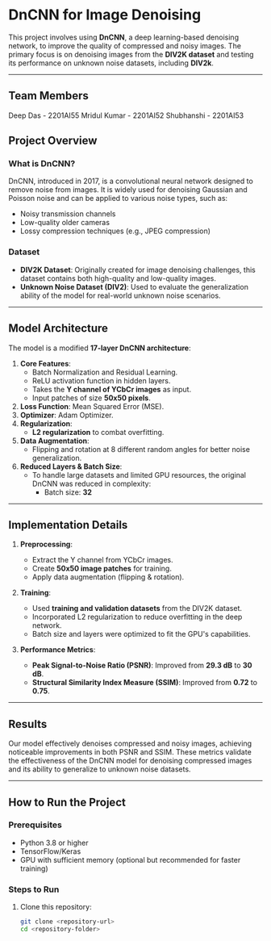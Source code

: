 # DnCNN for Image Denoising

This project involves using **DnCNN**, a deep learning-based denoising network, to improve the quality of compressed and noisy images. The primary focus is on denoising images from the **DIV2K dataset** and testing its performance on unknown noise datasets, including **DIV2k**.

---

## Team Members
Deep Das - 2201AI55
Mridul Kumar - 2201AI52
Shubhanshi - 2201AI53

## Project Overview

### What is DnCNN?
DnCNN, introduced in 2017, is a convolutional neural network designed to remove noise from images. It is widely used for denoising Gaussian and Poisson noise and can be applied to various noise types, such as:
- Noisy transmission channels
- Low-quality older cameras
- Lossy compression techniques (e.g., JPEG compression)

### Dataset
- **DIV2K Dataset**: Originally created for image denoising challenges, this dataset contains both high-quality and low-quality images.
- **Unknown Noise Dataset (DIV2)**: Used to evaluate the generalization ability of the model for real-world unknown noise scenarios.

---

## Model Architecture

The model is a modified **17-layer DnCNN architecture**:
1. **Core Features**:
   - Batch Normalization and Residual Learning.
   - ReLU activation function in hidden layers.
   - Takes the **Y channel of YCbCr images** as input.
   - Input patches of size **50x50 pixels**.
2. **Loss Function**: Mean Squared Error (MSE).
3. **Optimizer**: Adam Optimizer.
4. **Regularization**: 
   - **L2 regularization** to combat overfitting.
5. **Data Augmentation**:
   - Flipping and rotation at 8 different random angles for better noise generalization.
6. **Reduced Layers & Batch Size**:
   - To handle large datasets and limited GPU resources, the original DnCNN was reduced in complexity:
     - Batch size: **32**

---

## Implementation Details

1. **Preprocessing**:
   - Extract the Y channel from YCbCr images.
   - Create **50x50 image patches** for training.
   - Apply data augmentation (flipping & rotation).

2. **Training**:
   - Used **training and validation datasets** from the DIV2K dataset.
   - Incorporated L2 regularization to reduce overfitting in the deep network.
   - Batch size and layers were optimized to fit the GPU's capabilities.

3. **Performance Metrics**:
   - **Peak Signal-to-Noise Ratio (PSNR)**: Improved from **29.3 dB** to **30 dB**.
   - **Structural Similarity Index Measure (SSIM)**: Improved from **0.72** to **0.75**.

---

## Results

Our model effectively denoises compressed and noisy images, achieving noticeable improvements in both PSNR and SSIM. These metrics validate the effectiveness of the DnCNN model for denoising compressed images and its ability to generalize to unknown noise datasets.

---

## How to Run the Project

### Prerequisites
- Python 3.8 or higher
- TensorFlow/Keras
- GPU with sufficient memory (optional but recommended for faster training)

### Steps to Run
1. Clone this repository:
   ```bash
   git clone <repository-url>
   cd <repository-folder>
